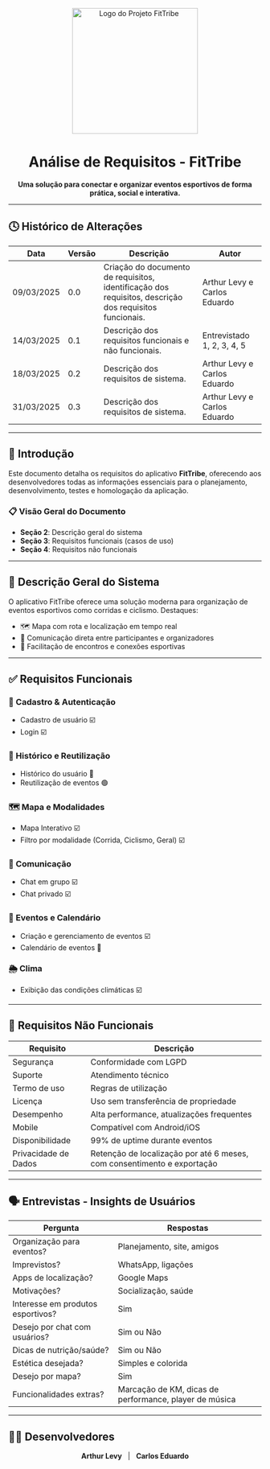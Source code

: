 <!-- Centraliza e exibe a logo -->
<p align="center">
  <img src="FitTribe-logo-Img.png" alt="Logo do Projeto FitTribe" width="250"/>
</p>

<h1 align="center">Análise de Requisitos - FitTribe</h1>

<p align="center">
  <strong>Uma solução para conectar e organizar eventos esportivos de forma prática, social e interativa.</strong>
</p>

---

## 🕓 Histórico de Alterações

| Data       | Versão | Descrição                                                                                     | Autor                             |
|------------|--------|-----------------------------------------------------------------------------------------------|-----------------------------------|
| 09/03/2025 | 0.0    | Criação do documento de requisitos, identificação dos requisitos, descrição dos requisitos funcionais. | Arthur Levy e Carlos Eduardo     |
| 14/03/2025 | 0.1    | Descrição dos requisitos funcionais e não funcionais.                                         | Entrevistado 1, 2, 3, 4, 5       |
| 18/03/2025 | 0.2    | Descrição dos requisitos de sistema.                                                          | Arthur Levy e Carlos Eduardo     |
| 31/03/2025 | 0.3    | Descrição dos requisitos de sistema.                                                          | Arthur Levy e Carlos Eduardo     |

---

## 📘 Introdução

Este documento detalha os requisitos do aplicativo **FitTribe**, oferecendo aos desenvolvedores todas as informações essenciais para o planejamento, desenvolvimento, testes e homologação da aplicação.

### 📋 Visão Geral do Documento

- **Seção 2**: Descrição geral do sistema  
- **Seção 3**: Requisitos funcionais (casos de uso)  
- **Seção 4**: Requisitos não funcionais  

---

## 🧩 Descrição Geral do Sistema

O aplicativo FitTribe oferece uma solução moderna para organização de eventos esportivos como corridas e ciclismo. Destaques:

- 🗺️ Mapa com rota e localização em tempo real  
- 💬 Comunicação direta entre participantes e organizadores  
- 🤝 Facilitação de encontros e conexões esportivas

---

## ✅ Requisitos Funcionais

### 🔐 Cadastro & Autenticação
- Cadastro de usuário ☑️  
- Login ☑️

### 🧠 Histórico e Reutilização
- Histórico do usuário 🔶  
- Reutilização de eventos 🟢

### 🗺️ Mapa e Modalidades
- Mapa Interativo ☑️  
- Filtro por modalidade (Corrida, Ciclismo, Geral) ☑️

### 💬 Comunicação
- Chat em grupo ☑️  
- Chat privado ☑️

### 📅 Eventos e Calendário
- Criação e gerenciamento de eventos ☑️  
- Calendário de eventos 🔶  

### 🌦️ Clima
- Exibição das condições climáticas ☑️  

---

## 🚧 Requisitos Não Funcionais

| Requisito                  | Descrição |
|---------------------------|-----------|
| Segurança                 | Conformidade com LGPD |
| Suporte                   | Atendimento técnico |
| Termo de uso              | Regras de utilização |
| Licença                   | Uso sem transferência de propriedade |
| Desempenho                | Alta performance, atualizações frequentes |
| Mobile                    | Compatível com Android/iOS |
| Disponibilidade           | 99% de uptime durante eventos |
| Privacidade de Dados      | Retenção de localização por até 6 meses, com consentimento e exportação |

---

## 🗣️ Entrevistas - Insights de Usuários

| Pergunta | Respostas |
|---------|-----------|
| Organização para eventos? | Planejamento, site, amigos |
| Imprevistos? | WhatsApp, ligações |
| Apps de localização? | Google Maps |
| Motivações? | Socialização, saúde |
| Interesse em produtos esportivos? | Sim |
| Desejo por chat com usuários? | Sim ou Não |
| Dicas de nutrição/saúde? | Sim ou Não |
| Estética desejada? | Simples e colorida |
| Desejo por mapa? | Sim |
| Funcionalidades extras? | Marcação de KM, dicas de performance, player de música |

---

## 🧑‍💻 Desenvolvedores

<p align="center">
  <b>Arthur Levy</b> &nbsp; | &nbsp; <b>Carlos Eduardo</b>
</p>
